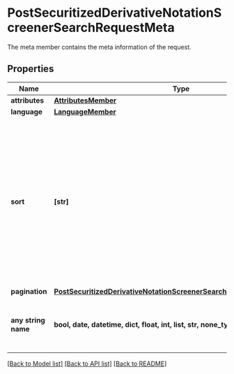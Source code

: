 # PostSecuritizedDerivativeNotationScreenerSearchRequestMeta

The meta member contains the meta information of the request.

## Properties
Name | Type | Description | Notes
------------ | ------------- | ------------- | -------------
**attributes** | [**AttributesMember**](AttributesMember.md) |  | [optional] 
**language** | [**LanguageMember**](LanguageMember.md) |  | [optional] 
**sort** | **[str]** | Sortable attributes. The sort order is ascending unless it is prefixed with a minus sign, in which case it is descending. A list of at most 10 (possibly prefixed) attribute name(s) is allowed. | Value | | --- | | symbol | | -symbol | | market.name | | -market.name | | instrument.name | | -instrument.name | | instrument.shortName | | -instrument.shortName | | instrument.categorization.ddv.level1.name | | -instrument.categorization.ddv.level1.name | | instrument.categorization.ddv.level2.name | | -instrument.categorization.ddv.level2.name | | instrument.categorization.ddv.level3.name | | -instrument.categorization.ddv.level3.name | | instrument.categorization.eusipa.level1.name | | -instrument.categorization.eusipa.level1.name | | instrument.categorization.eusipa.level2.name | | -instrument.categorization.eusipa.level2.name | | instrument.categorization.eusipa.level3.name | | -instrument.categorization.eusipa.level3.name | | instrument.lifeCycle.maturity.date | | -instrument.lifeCycle.maturity.date | | instrument.lifeCycle.maturity.remainingTermDays | | -instrument.lifeCycle.maturity.remainingTermDays | | instrument.lifeCycle.maturity.perpetual | | -instrument.lifeCycle.maturity.perpetual | | instrument.lifeCycle.callable | | -instrument.lifeCycle.callable | | instrument.lifeCycle.valuation | | -instrument.lifeCycle.valuation | | instrument.lifeCycle.repayment | | -instrument.lifeCycle.repayment | | instrument.issuer.name | | -instrument.issuer.name | | instrument.issuer.group.name | | -instrument.issuer.group.name | | instrument.exercise.right | | -instrument.exercise.right | | instrument.exercise.style | | -instrument.exercise.style | | instrument.settlement | | -instrument.settlement | | instrument.quanto | | -instrument.quanto | | instrument.capitalProtection | | -instrument.capitalProtection | | instrument.underlying.name | | -instrument.underlying.name | | instrument.underlying.valueUnit.code | | -instrument.underlying.valueUnit.code | | instrument.underlying.notation.instrument.typeComposite | | -instrument.underlying.notation.instrument.typeComposite | | instrument.strike.value | | -instrument.strike.value | | instrument.strike.distance.absolute | | -instrument.strike.distance.absolute | | instrument.strike.distance.relative | | -instrument.strike.distance.relative | | instrument.bonusLevel.value | | -instrument.bonusLevel.value | | instrument.bonusLevel.distance.absolute | | -instrument.bonusLevel.distance.absolute | | instrument.bonusLevel.distance.relative | | -instrument.bonusLevel.distance.relative | | instrument.cap.value | | -instrument.cap.value | | instrument.cap.distance.absolute | | -instrument.cap.distance.absolute | | instrument.cap.distance.relative | | -instrument.cap.distance.relative | | instrument.cap.cashFlow | | -instrument.cap.cashFlow | | instrument.knockOut.observation.type | | -instrument.knockOut.observation.type | | instrument.knockOut.value | | -instrument.knockOut.value | | instrument.knockOut.distance.absolute | | -instrument.knockOut.distance.absolute | | instrument.knockOut.distance.relative | | -instrument.knockOut.distance.relative | | instrument.knockOut.breach.breached | | -instrument.knockOut.breach.breached | | instrument.knockOut.breach.datetime | | -instrument.knockOut.breach.datetime | | instrument.knockIn.observation.type | | -instrument.knockIn.observation.type | | instrument.knockIn.value | | -instrument.knockIn.value | | instrument.knockIn.distance.absolute | | -instrument.knockIn.distance.absolute | | instrument.knockIn.distance.relative | | -instrument.knockIn.distance.relative | | instrument.knockIn.breach.breached | | -instrument.knockIn.breach.breached | | instrument.knockIn.breach.datetime | | -instrument.knockIn.breach.datetime | | instrument.lockOut.observation.type | | -instrument.lockOut.observation.type | | instrument.lockOut.value | | -instrument.lockOut.value | | instrument.lockOut.distance.absolute | | -instrument.lockOut.distance.absolute | | instrument.lockOut.distance.relative | | -instrument.lockOut.distance.relative | | instrument.lockOut.cashFlow | | -instrument.lockOut.cashFlow | | instrument.lockIn.observation.type | | -instrument.lockIn.observation.type | | instrument.lockIn.value | | -instrument.lockIn.value | | instrument.lockIn.distance.absolute | | -instrument.lockIn.distance.absolute | | instrument.lockIn.distance.relative | | -instrument.lockIn.distance.relative | | instrument.lockIn.cashFlow | | -instrument.lockIn.cashFlow | | instrument.capitalGuarantee.value | | -instrument.capitalGuarantee.value | | instrument.capitalGuarantee.distance.absolute | | -instrument.capitalGuarantee.distance.absolute | | instrument.capitalGuarantee.distance.relative | | -instrument.capitalGuarantee.distance.relative | | instrument.capitalGuarantee.cashFlow | | -instrument.capitalGuarantee.cashFlow | | instrument.couponTriggerLevel.value | | -instrument.couponTriggerLevel.value | | instrument.couponTriggerLevel.distance.absolute | | -instrument.couponTriggerLevel.distance.absolute | | instrument.couponTriggerLevel.distance.relative | | -instrument.couponTriggerLevel.distance.relative | | instrument.couponTriggerLevel.cashFlow | | -instrument.couponTriggerLevel.cashFlow | | instrument.rangeKnockOut.observation.type | | -instrument.rangeKnockOut.observation.type | | instrument.rangeKnockOut.upper.value | | -instrument.rangeKnockOut.upper.value | | instrument.rangeKnockOut.lower.value | | -instrument.rangeKnockOut.lower.value | | instrument.rangeKnockOut.breach.breached | | -instrument.rangeKnockOut.breach.breached | | instrument.rangeKnockOut.breach.datetime | | -instrument.rangeKnockOut.breach.datetime | | instrument.rangeKnockOut.cashFlow | | -instrument.rangeKnockOut.cashFlow | | instrument.participation | | -instrument.participation | | instrument.constantLeverage | | -instrument.constantLeverage | | instrument.nominalCurrency.isoCode | | -instrument.nominalCurrency.isoCode | | instrument.currentInterestRate.type | | -instrument.currentInterestRate.type | | instrument.currentInterestRate.value | | -instrument.currentInterestRate.value | | keyFigures.bonusYield.absolute | | -keyFigures.bonusYield.absolute | | keyFigures.bonusYield.relative | | -keyFigures.bonusYield.relative | | keyFigures.bonusYield.annualized | | -keyFigures.bonusYield.annualized | | keyFigures.sidewaysYield.absolute | | -keyFigures.sidewaysYield.absolute | | keyFigures.sidewaysYield.relative | | -keyFigures.sidewaysYield.relative | | keyFigures.sidewaysYield.annualized | | -keyFigures.sidewaysYield.annualized | | keyFigures.maximumYield.absolute | | -keyFigures.maximumYield.absolute | | keyFigures.maximumYield.relative | | -keyFigures.maximumYield.relative | | keyFigures.maximumYield.annualized | | -keyFigures.maximumYield.annualized | | keyFigures.agio.absolute | | -keyFigures.agio.absolute | | keyFigures.agio.relative | | -keyFigures.agio.relative | | keyFigures.agio.annualized | | -keyFigures.agio.annualized | | keyFigures.discount.absolute | | -keyFigures.discount.absolute | | keyFigures.discount.relative | | -keyFigures.discount.relative | | keyFigures.breakEven.breakEvenPoint | | -keyFigures.breakEven.breakEvenPoint | | keyFigures.spread.harmonized | | -keyFigures.spread.harmonized | | keyFigures.spread.relative | | -keyFigures.spread.relative | | keyFigures.delta.effective | | -keyFigures.delta.effective | | keyFigures.delta.unadjusted | | -keyFigures.delta.unadjusted | | keyFigures.thetaOneWeek.effective | | -keyFigures.thetaOneWeek.effective | | keyFigures.thetaOneWeek.unadjusted | | -keyFigures.thetaOneWeek.unadjusted | | keyFigures.vega.effective | | -keyFigures.vega.effective | | keyFigures.vega.unadjusted | | -keyFigures.vega.unadjusted | | keyFigures.leverage | | -keyFigures.leverage | | keyFigures.omega | | -keyFigures.omega | | keyFigures.impliedVolatility | | -keyFigures.impliedVolatility | | keyFigures.intrinsicValue | | -keyFigures.intrinsicValue | | keyFigures.timeValue | | -keyFigures.timeValue | | keyFigures.outperformancePoint | | -keyFigures.outperformancePoint | | keyFigures.parity | | -keyFigures.parity | | performance.intraday | | -performance.intraday | | performance.sinceIssue.ask | | -performance.sinceIssue.ask | | performance.sinceIssue.bid | | -performance.sinceIssue.bid | | performance.endOfDay.day1 | | -performance.endOfDay.day1 | | performance.endOfDay.week1 | | -performance.endOfDay.week1 | | performance.endOfDay.month1 | | -performance.endOfDay.month1 | | performance.endOfDay.months3 | | -performance.endOfDay.months3 | | performance.endOfDay.months6 | | -performance.endOfDay.months6 | | performance.endOfDay.year1 | | -performance.endOfDay.year1 | | performance.endOfDay.years3 | | -performance.endOfDay.years3 | | performance.endOfDay.years5 | | -performance.endOfDay.years5 | | performance.endOfDay.yearToDate | | -performance.endOfDay.yearToDate | | volatility.week1 | | -volatility.week1 | | volatility.month1 | | -volatility.month1 | | volatility.months3 | | -volatility.months3 | | volatility.months6 | | -volatility.months6 | | volatility.year1 | | -volatility.year1 | | volatility.years3 | | -volatility.years3 | | volatility.years5 | | -volatility.years5 | | volatility.yearToDate | | -volatility.yearToDate |   | [optional]  if omitted the server will use the default value of ["inSortEnumument.name"]
**pagination** | [**PostSecuritizedDerivativeNotationScreenerSearchRequestMetaPagination**](PostSecuritizedDerivativeNotationScreenerSearchRequestMetaPagination.md) |  | [optional] 
**any string name** | **bool, date, datetime, dict, float, int, list, str, none_type** | any string name can be used but the value must be the correct type | [optional]

[[Back to Model list]](../README.md#documentation-for-models) [[Back to API list]](../README.md#documentation-for-api-endpoints) [[Back to README]](../README.md)


